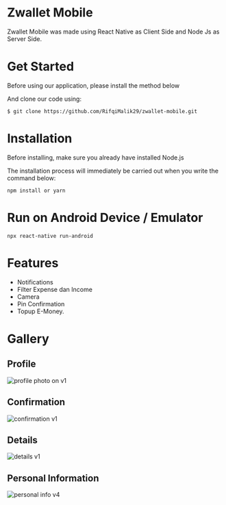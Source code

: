 # Zwallet Mobile
Zwallet Mobile was made using React Native as Client Side and Node Js as Server Side.

# Get Started
Before using our application, please install the method below

And clone our code using:
```
$ git clone https://github.com/RifqiMalik29/zwallet-mobile.git
```
# Installation
Before installing, make sure you already have installed Node.js

The installation process will immediately be carried out when you write the command below:
```
npm install or yarn
```

# Run on Android Device / Emulator
```
npx react-native run-android
```

# Features
* Notifications
* Filter Expense dan Income
* Camera
* Pin Confirmation
* Topup E-Money.

# Gallery
## Profile
![profile photo on v1](https://user-images.githubusercontent.com/70737408/103748745-28087b80-5037-11eb-95db-7dffc6e0437e.png)

## Confirmation
![confirmation v1](https://user-images.githubusercontent.com/70737408/103748749-2939a880-5037-11eb-95ff-2ea73f866ecc.png)

## Details
![details v1](https://user-images.githubusercontent.com/70737408/103748751-29d23f00-5037-11eb-95c0-5334c58fa5d7.png)

## Personal Information
![personal info v4](https://user-images.githubusercontent.com/70737408/103748754-2a6ad580-5037-11eb-97e5-ec90acd54291.png)
